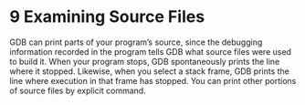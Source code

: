 # 9 Examining Source Files

GDB can print parts of your program’s source, since the debugging information recorded in the program tells GDB what source files were used to build it. When your program stops, GDB spontaneously prints the line where it stopped. Likewise, when you select a stack frame, GDB prints the line where execution in that frame has stopped. You can print other portions of source files by explicit command.
